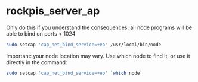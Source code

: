 # rockpis_server_ap

Only do this if you understand the consequences: all node programs will be able to bind on ports < 1024

```bash
sudo setcap 'cap_net_bind_service=+ep' /usr/local/bin/node
```

Important: your node location may vary. Use which node to find it, or use it directly in the command:

```bash
sudo setcap 'cap_net_bind_service=+ep' `which node`
```
